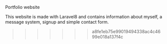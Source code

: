 Portfolio website

This website is made with Laravel8 and contains information about myself, a message system, signup and simple contact form. 
>>>>>>> a8fe1eb75e99019494338ac4c4699e018a137f4c
